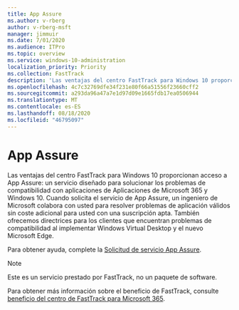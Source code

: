```yaml
---
title: App Assure
ms.author: v-rberg
author: v-rberg-msft
manager: jimmuir
ms.date: 7/01/2020
ms.audience: ITPro
ms.topic: overview
ms.service: windows-10-administration
localization_priority: Priority
ms.collection: FastTrack
description: 'Las ventajas del centro FastTrack para Windows 10 proporcionan acceso a App Assure: un servicio diseñado para solucionar los problemas de compatibilidad con aplicaciones de Aplicaciones de Microsoft 365 y Windows 10.'
ms.openlocfilehash: 4c7c32769dfe34f231e80f66a51556f23660cff2
ms.sourcegitcommit: a293da96a47a7e1d97d09e1665fdb17ea0506944
ms.translationtype: MT
ms.contentlocale: es-ES
ms.lasthandoff: 08/18/2020
ms.locfileid: "46795097"
---
```

# <a name="app-assure"></a>App Assure

Las ventajas del centro FastTrack para Windows 10 proporcionan acceso a App Assure: un servicio diseñado para solucionar los problemas de compatibilidad con aplicaciones de Aplicaciones de Microsoft 365 y Windows 10. Cuando solicita el servicio de App Assure, un ingeniero de Microsoft colabora con usted para resolver problemas de aplicación válidos sin coste adicional para usted con una suscripción apta. También ofrecemos directrices para los clientes que encuentran problemas de compatibilidad al implementar Windows Virtual Desktop y el nuevo Microsoft Edge. 

Para obtener ayuda, complete la [Solicitud de servicio App Assure](https://go.microsoft.com/fwlink/?linkid=2022721).

  > [!NOTE]
> Este es un servicio prestado por FastTrack, no un paquete de software.

Para obtener más información sobre el beneficio de FastTrack, consulte [beneficio del centro de FastTrack para Microsoft 365](introduction.md).